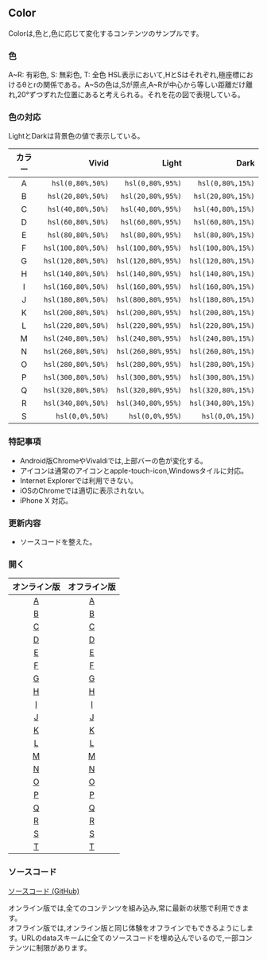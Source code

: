 ## Color

Colorは,色と,色に応じて変化するコンテンツのサンプルです。

### 色
A\~R: 有彩色, S: 無彩色, T: 全色
HSL表示において,HとSはそれぞれ,極座標におけるθとrの関係である。A\~Sの色は,Sが原点,A\~Rが中心から等しい距離だけ離れ,20°ずつずれた位置にあると考えられる。それを花の図で表現している。

### 色の対応
LightとDarkは背景色の値で表示している。

| カラー |        Vivid       |        Light       |        Dark        |
|:-----:|-------------------:|-------------------:|-------------------:|
|   A   |   `hsl(0,80%,50%)` |   `hsl(0,80%,95%)` |   `hsl(0,80%,15%)` |
|   B   |  `hsl(20,80%,50%)` |  `hsl(20,80%,95%)` |  `hsl(20,80%,15%)` |
|   C   |  `hsl(40,80%,50%)` |  `hsl(40,80%,95%)` |  `hsl(40,80%,15%)` |
|   D   |  `hsl(60,80%,50%)` |  `hsl(60,80%,95%)` |  `hsl(60,80%,15%)` |
|   E   |  `hsl(80,80%,50%)` |  `hsl(80,80%,95%)` |  `hsl(80,80%,15%)` |
|   F   | `hsl(100,80%,50%)` | `hsl(100,80%,95%)` | `hsl(100,80%,15%)` |
|   G   | `hsl(120,80%,50%)` | `hsl(120,80%,95%)` | `hsl(120,80%,15%)` |
|   H   | `hsl(140,80%,50%)` | `hsl(140,80%,95%)` | `hsl(140,80%,15%)` |
|   I   | `hsl(160,80%,50%)` | `hsl(160,80%,95%)` | `hsl(160,80%,15%)` |
|   J   | `hsl(180,80%,50%)` | `hsl(800,80%,95%)` | `hsl(180,80%,15%)` |
|   K   | `hsl(200,80%,50%)` | `hsl(200,80%,95%)` | `hsl(200,80%,15%)` |
|   L   | `hsl(220,80%,50%)` | `hsl(220,80%,95%)` | `hsl(220,80%,15%)` |
|   M   | `hsl(240,80%,50%)` | `hsl(240,80%,95%)` | `hsl(240,80%,15%)` |
|   N   | `hsl(260,80%,50%)` | `hsl(260,80%,95%)` | `hsl(260,80%,15%)` |
|   O   | `hsl(280,80%,50%)` | `hsl(280,80%,95%)` | `hsl(280,80%,15%)` |
|   P   | `hsl(300,80%,50%)` | `hsl(300,80%,95%)` | `hsl(300,80%,15%)` |
|   Q   | `hsl(320,80%,50%)` | `hsl(320,80%,95%)` | `hsl(320,80%,15%)` |
|   R   | `hsl(340,80%,50%)` | `hsl(340,80%,95%)` | `hsl(340,80%,15%)` |
|   S   |    `hsl(0,0%,50%)` |    `hsl(0,0%,95%)` |    `hsl(0,0%,15%)` |

### 特記事項
- Android版ChromeやVivaldiでは,上部バーの色が変化する。
- アイコンは通常のアイコンとapple-touch-icon,Windowsタイルに対応。
- Internet Explorerでは利用できない。
- iOSのChromeでは適切に表示されない。
- iPhone X 対応。

### 更新内容
- ソースコードを整えた。

### 開く

| オンライン版 | オフライン版 |
|:----------:|:----------:|
| [A](https://akimikimikimikimikimikimika.github.io/Color/Color-A/ "Color A オンライン版") | [A](https://akimikimikimikimikimikimika.github.io/Color/Color-A/offline.html "Color A オフライン版") |
| [B](https://akimikimikimikimikimikimika.github.io/Color/Color-B/ "Color B オンライン版") | [B](https://akimikimikimikimikimikimika.github.io/Color/Color-B/offline.html "Color B オフライン版") |
| [C](https://akimikimikimikimikimikimika.github.io/Color/Color-C/ "Color C オンライン版") | [C](https://akimikimikimikimikimikimika.github.io/Color/Color-C/offline.html "Color C オフライン版") |
| [D](https://akimikimikimikimikimikimika.github.io/Color/Color-D/ "Color D オンライン版") | [D](https://akimikimikimikimikimikimika.github.io/Color/Color-D/offline.html "Color D オフライン版") |
| [E](https://akimikimikimikimikimikimika.github.io/Color/Color-E/ "Color E オンライン版") | [E](https://akimikimikimikimikimikimika.github.io/Color/Color-E/offline.html "Color E オフライン版") |
| [F](https://akimikimikimikimikimikimika.github.io/Color/Color-F/ "Color F オンライン版") | [F](https://akimikimikimikimikimikimika.github.io/Color/Color-F/offline.html "Color F オフライン版") |
| [G](https://akimikimikimikimikimikimika.github.io/Color/Color-G/ "Color G オンライン版") | [G](https://akimikimikimikimikimikimika.github.io/Color/Color-G/offline.html "Color G オフライン版") |
| [H](https://akimikimikimikimikimikimika.github.io/Color/Color-H/ "Color H オンライン版") | [H](https://akimikimikimikimikimikimika.github.io/Color/Color-H/offline.html "Color H オフライン版") |
| [I](https://akimikimikimikimikimikimika.github.io/Color/Color-I/ "Color I オンライン版") | [I](https://akimikimikimikimikimikimika.github.io/Color/Color-I/offline.html "Color I オフライン版") |
| [J](https://akimikimikimikimikimikimika.github.io/Color/Color-J/ "Color J オンライン版") | [J](https://akimikimikimikimikimikimika.github.io/Color/Color-J/offline.html "Color J オフライン版") |
| [K](https://akimikimikimikimikimikimika.github.io/Color/Color-K/ "Color K オンライン版") | [K](https://akimikimikimikimikimikimika.github.io/Color/Color-K/offline.html "Color K オフライン版") |
| [L](https://akimikimikimikimikimikimika.github.io/Color/Color-L/ "Color L オンライン版") | [L](https://akimikimikimikimikimikimika.github.io/Color/Color-L/offline.html "Color L オフライン版") |
| [M](https://akimikimikimikimikimikimika.github.io/Color/Color-M/ "Color M オンライン版") | [M](https://akimikimikimikimikimikimika.github.io/Color/Color-M/offline.html "Color M オフライン版") |
| [N](https://akimikimikimikimikimikimika.github.io/Color/Color-N/ "Color N オンライン版") | [N](https://akimikimikimikimikimikimika.github.io/Color/Color-N/offline.html "Color N オフライン版") |
| [O](https://akimikimikimikimikimikimika.github.io/Color/Color-O/ "Color O オンライン版") | [O](https://akimikimikimikimikimikimika.github.io/Color/Color-O/offline.html "Color O オフライン版") |
| [P](https://akimikimikimikimikimikimika.github.io/Color/Color-P/ "Color P オンライン版") | [P](https://akimikimikimikimikimikimika.github.io/Color/Color-P/offline.html "Color P オフライン版") |
| [Q](https://akimikimikimikimikimikimika.github.io/Color/Color-Q/ "Color Q オンライン版") | [Q](https://akimikimikimikimikimikimika.github.io/Color/Color-Q/offline.html "Color Q オフライン版") |
| [R](https://akimikimikimikimikimikimika.github.io/Color/Color-R/ "Color R オンライン版") | [R](https://akimikimikimikimikimikimika.github.io/Color/Color-R/offline.html "Color R オフライン版") |
| [S](https://akimikimikimikimikimikimika.github.io/Color/Color-S/ "Color S オンライン版") | [S](https://akimikimikimikimikimikimika.github.io/Color/Color-S/offline.html "Color S オフライン版") |
| [T](https://akimikimikimikimikimikimika.github.io/Color/Color-T/ "Color T オンライン版") | [T](https://akimikimikimikimikimikimika.github.io/Color/Color-T/offline.html "Color T オフライン版") |

### ソースコード
 [ソースコード (GitHub)](https://github.com/akimikimikimikimikimikimika/Color/ "ソースコード")

オンライン版では,全てのコンテンツを組み込み,常に最新の状態で利用できます。  
オフライン版では,オンライン版と同じ体験をオフラインでもできるようにします。URLのdataスキームに全てのソースコードを埋め込んでいるので,一部コンテンツに制限があります。
